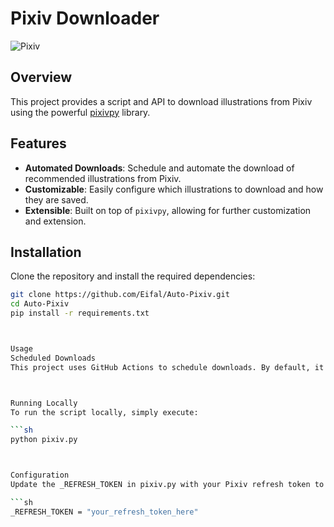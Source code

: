 # Pixiv Downloader

![Pixiv](https://user-images.githubusercontent.com/123456/987654321.png)

## Overview

This project provides a script and API to download illustrations from Pixiv using the powerful [pixivpy](https://github.com/upbit/pixivpy) library.

## Features

- **Automated Downloads**: Schedule and automate the download of recommended illustrations from Pixiv.
- **Customizable**: Easily configure which illustrations to download and how they are saved.
- **Extensible**: Built on top of `pixivpy`, allowing for further customization and extension.

## Installation

Clone the repository and install the required dependencies:

```sh
git clone https://github.com/Eifal/Auto-Pixiv.git
cd Auto-Pixiv
pip install -r requirements.txt



Usage
Scheduled Downloads
This project uses GitHub Actions to schedule downloads. By default, it runs every hour.



Running Locally
To run the script locally, simply execute:

```sh
python pixiv.py



Configuration
Update the _REFRESH_TOKEN in pixiv.py with your Pixiv refresh token to authenticate API requests.

```sh
_REFRESH_TOKEN = "your_refresh_token_here"
